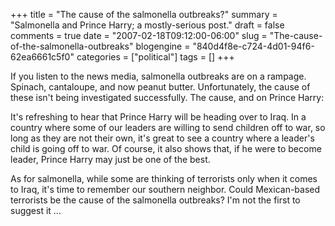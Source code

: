 +++
title = "The cause of the salmonella outbreaks?"
summary = "Salmonella and Prince Harry; a mostly-serious post."
draft = false
comments = true
date = "2007-02-18T09:12:00-06:00"
slug = "The-cause-of-the-salmonella-outbreaks"
blogengine = "840d4f8e-c724-4d01-94f6-62ea6661c5f0"
categories = ["political"]
tags = []
+++

<p>
If you listen to the news media, salmonella outbreaks are on a rampage. Spinach, cantaloupe, and now peanut butter. Unfortunately, the cause of these isn&#39;t being investigated successfully. The cause, and on Prince Harry:<!--more-->
</p>
<p>
It&#39;s refreshing to hear that Prince Harry will be heading over to Iraq. In a country where some of our leaders are willing to send children off to war, so long as they are not their own, it&#39;s great to see a country where a leader&#39;s child is going off to war. Of course, it also shows that, if he were to become leader, Prince Harry may just be one of the best.
</p>
<p>
As for salmonella, while some are thinking of terrorists only when it comes to Iraq, it&#39;s time to remember our southern neighbor. Could Mexican-based terrorists be the cause of the salmonella outbreaks? I&#39;m not the first to suggest it ...
</p>

